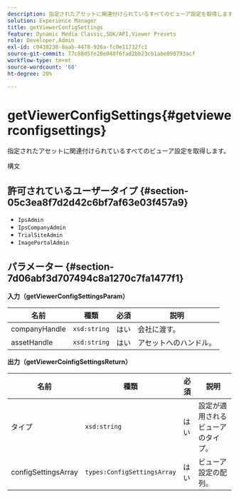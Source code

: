 ```yaml
---
description: 指定されたアセットに関連付けられているすべてのビューア設定を取得します。
solution: Experience Manager
title: getViewerConfigSettings
feature: Dynamic Media Classic,SDK/API,Viewer Presets
role: Developer,Admin
exl-id: c0438238-8aab-4478-926a-fc0e11732fc1
source-git-commit: 77c88d5fe20e048f6fad2bb23cb1abe090793acf
workflow-type: tm+mt
source-wordcount: '68'
ht-degree: 20%

---
```


# getViewerConfigSettings{#getviewerconfigsettings}

指定されたアセットに関連付けられているすべてのビューア設定を取得します。

構文

## 許可されているユーザータイプ {#section-05c3ea8f7d2d42c6bf7af63e03f457a9}

* `IpsAdmin`
* `IpsCompanyAdmin`
* `TrialSiteAdmin`
* `ImagePortalAdmin`

## パラメーター {#section-7d06abf3d707494c8a1270c7fa1477f1}

**入力（getViewerConfigSettingsParam）**

| 名前 | 種類 | 必須 | 説明 |
|---|---|---|---|
| companyHandle | `xsd:string` | はい | 会社に渡す。 |
| assetHandle | `xsd:string` | はい | アセットへのハンドル。 |

**出力（getViewerCoinfigSettingsReturn）**

| 名前 | 種類 | 必須 | 説明 |
|---|---|---|---|
| タイプ | `xsd:string` | はい | 設定が適用されるビューアのタイプ。 |
| configSettingsArray | `types:ConfigSettingsArray` | はい | ビューア設定の配列。 |

